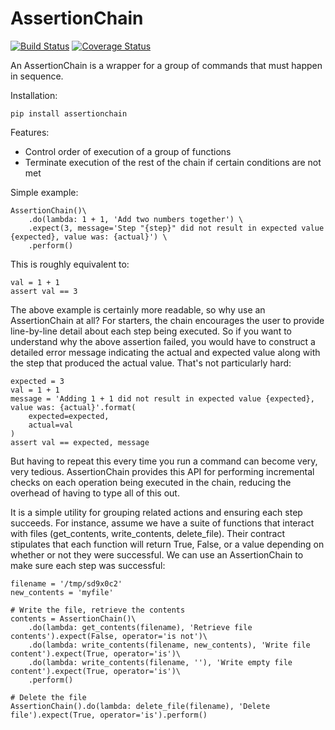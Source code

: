AssertionChain
=============

[![Build Status](https://travis-ci.org/justiniso/AssertionChain.svg)](https://travis-ci.org/justiniso/AssertionChain) [![Coverage Status](https://coveralls.io/repos/justiniso/AssertionChain/badge.svg?branch=master)](https://coveralls.io/r/justiniso/AssertionChain?branch=master)

An AssertionChain is a wrapper for a group of commands that must happen in sequence.

Installation:

    pip install assertionchain

Features:

- Control order of execution of a group of functions
- Terminate execution of the rest of the chain if certain conditions are not met

Simple example:

    AssertionChain()\
        .do(lambda: 1 + 1, 'Add two numbers together') \
        .expect(3, message='Step "{step}" did not result in expected value {expected}, value was: {actual}') \
        .perform()

This is roughly equivalent to:

    val = 1 + 1
    assert val == 3

The above example is certainly more readable, so why use an AssertionChain at all? For starters, the chain
encourages the user to provide line-by-line detail about each step being executed. So if you want to understand
why the above assertion failed, you would have to construct a detailed error message indicating the actual and
expected value along with the step that produced the actual value. That's not particularly hard:

    expected = 3
    val = 1 + 1
    message = 'Adding 1 + 1 did not result in expected value {expected}, value was: {actual}'.format(
        expected=expected,
        actual=val
    )
    assert val == expected, message

But having to repeat this every time you run a command can become very, very tedious. AssertionChain provides this
API for performing incremental checks on each operation being executed in the chain, reducing the overhead of having
to type all of this out.

It is a simple utility for grouping related actions and ensuring each step succeeds. For instance, assume we have a
suite of functions that interact with files (get_contents, write_contents, delete_file). Their contract stipulates
that each function will return True, False, or a value depending on whether or not they were successful. We can use an
AssertionChain to make sure each step was successful:

    filename = '/tmp/sd9x0c2'
    new_contents = 'myfile'

    # Write the file, retrieve the contents
    contents = AssertionChain()\
        .do(lambda: get_contents(filename), 'Retrieve file contents').expect(False, operator='is not')\
        .do(lambda: write_contents(filename, new_contents), 'Write file content').expect(True, operator='is')\
        .do(lambda: write_contents(filename, ''), 'Write empty file content').expect(True, operator='is')\
        .perform()

    # Delete the file
    AssertionChain().do(lambda: delete_file(filename), 'Delete file').expect(True, operator='is').perform()
